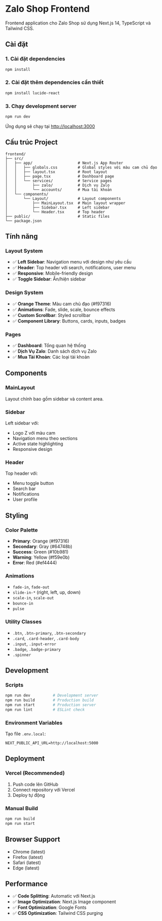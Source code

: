 # Zalo Shop Frontend

Frontend application cho Zalo Shop sử dụng Next.js 14, TypeScript và Tailwind CSS.

## Cài đặt

### 1. Cài đặt dependencies

```bash
npm install
```

### 2. Cài đặt thêm dependencies cần thiết

```bash
npm install lucide-react
```

### 3. Chạy development server

```bash
npm run dev
```

Ứng dụng sẽ chạy tại [http://localhost:3000](http://localhost:3000)

## Cấu trúc Project

```
frontend/
├── src/
│   ├── app/                    # Next.js App Router
│   │   ├── globals.css         # Global styles với màu cam chủ đạo
│   │   ├── layout.tsx          # Root layout
│   │   ├── page.tsx            # Dashboard page
│   │   └── services/           # Service pages
│   │       ├── zalo/           # Dịch vụ Zalo
│   │       └── accounts/       # Mua tài khoản
│   └── components/
│       └── Layout/             # Layout components
│           ├── MainLayout.tsx  # Main layout wrapper
│           ├── Sidebar.tsx     # Left sidebar
│           └── Header.tsx      # Top header
├── public/                     # Static files
└── package.json
```

## Tính năng

### Layout System

- ✅ **Left Sidebar**: Navigation menu với design như yêu cầu
- ✅ **Header**: Top header với search, notifications, user menu
- ✅ **Responsive**: Mobile-friendly design
- ✅ **Toggle Sidebar**: Ẩn/hiện sidebar

### Design System

- ✅ **Orange Theme**: Màu cam chủ đạo (#f97316)
- ✅ **Animations**: Fade, slide, scale, bounce effects
- ✅ **Custom Scrollbar**: Styled scrollbar
- ✅ **Component Library**: Buttons, cards, inputs, badges

### Pages

- ✅ **Dashboard**: Tổng quan hệ thống
- ✅ **Dịch Vụ Zalo**: Danh sách dịch vụ Zalo
- ✅ **Mua Tài Khoản**: Các loại tài khoản

## Components

### MainLayout

Layout chính bao gồm sidebar và content area.

### Sidebar

Left sidebar với:

- Logo Z với màu cam
- Navigation menu theo sections
- Active state highlighting
- Responsive design

### Header

Top header với:

- Menu toggle button
- Search bar
- Notifications
- User profile

## Styling

### Color Palette

- **Primary**: Orange (#f97316)
- **Secondary**: Gray (#64748b)
- **Success**: Green (#10b981)
- **Warning**: Yellow (#f59e0b)
- **Error**: Red (#ef4444)

### Animations

- `fade-in`, `fade-out`
- `slide-in-*` (right, left, up, down)
- `scale-in`, `scale-out`
- `bounce-in`
- `pulse`

### Utility Classes

- `.btn`, `.btn-primary`, `.btn-secondary`
- `.card`, `.card-header`, `.card-body`
- `.input`, `.input-error`
- `.badge`, `.badge-primary`
- `.spinner`

## Development

### Scripts

```bash
npm run dev          # Development server
npm run build        # Production build
npm run start        # Production server
npm run lint         # ESLint check
```

### Environment Variables

Tạo file `.env.local`:

```env
NEXT_PUBLIC_API_URL=http://localhost:5000
```

## Deployment

### Vercel (Recommended)

1. Push code lên GitHub
2. Connect repository với Vercel
3. Deploy tự động

### Manual Build

```bash
npm run build
npm run start
```

## Browser Support

- Chrome (latest)
- Firefox (latest)
- Safari (latest)
- Edge (latest)

## Performance

- ✅ **Code Splitting**: Automatic với Next.js
- ✅ **Image Optimization**: Next.js Image component
- ✅ **Font Optimization**: Google Fonts
- ✅ **CSS Optimization**: Tailwind CSS purging
